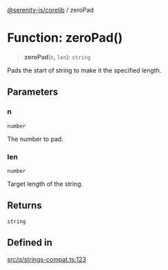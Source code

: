 [@serenity-is/corelib](../README.md) / zeroPad

# Function: zeroPad()

> **zeroPad**(`n`, `len`): `string`

Pads the start of string to make it the specified length.

## Parameters

### n

`number`

The number to pad.

### len

`number`

Target length of the string.

## Returns

`string`

## Defined in

[src/q/strings-compat.ts:123](https://github.com/serenity-is/serenity/blob/master/packages/corelib/src/q/strings-compat.ts#L123)
